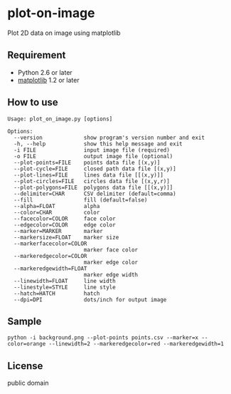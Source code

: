 plot-on-image
===================
Plot 2D data on image using matplotlib


Requirement
-----------
* Python 2.6 or later
* [matplotlib](http://matplotlib.org/) 1.2 or later

How to use
----------
	Usage: plot_on_image.py [options]

	Options:
	  --version             show program's version number and exit
	  -h, --help            show this help message and exit
	  -i FILE               input image file (required)
	  -o FILE               output image file (optional)
	  --plot-points=FILE    points data file [(x,y)]
	  --plot-cycle=FILE     closed path data file [(x,y)]
	  --plot-lines=FILE     lines data file [[(x,y)]]
	  --plot-circles=FILE   circles data file [(x,y,r)]
	  --plot-polygons=FILE  polygons data file [[(x,y)]]
	  --delimiter=CHAR      CSV delimiter (default=comma)
	  --fill                fill (default=false)
	  --alpha=FLOAT         alpha
	  --color=CHAR          color
	  --facecolor=COLOR     face color
	  --edgecolor=COLOR     edge color
	  --marker=MARKER       marker
	  --markersize=FLOAT    marker size
	  --markerfacecolor=COLOR
	                        marker face color
	  --markeredgecolor=COLOR
	                        marker edge color
	  --markeredgewidth=FLOAT
	                        marker edge width
	  --linewidth=FLOAT     line width
	  --linestyle=STYLE     line style
	  --hatch=HATCH         hatch
	  --dpi=DPI             dots/inch for output image

Sample
------
	python -i background.png --plot-points points.csv --marker=x --color=orange --linewidth=2 --markeredgecolor=red --markeredgewidth=1

License
------
public domain
